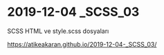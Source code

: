# 2019-12-04 _SCSS_03

SCSS HTML ve style.scss  dosyaları

https://atikeakaran.github.io/2019-12-04-_SCSS_03/
